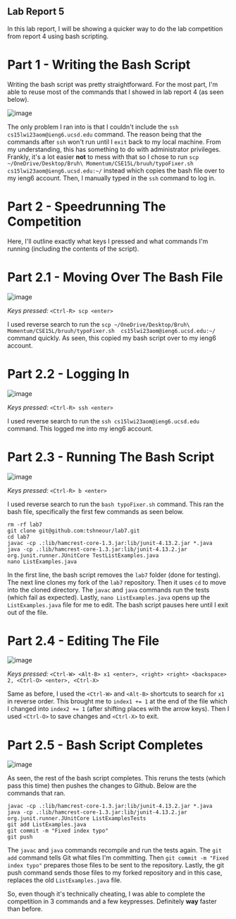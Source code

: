 ## Lab Report 5

In this lab report, I will be showing a quicker way to do the lab competition from report 4 using bash scripting.

# Part 1 - Writing the Bash Script

Writing the bash script was pretty straightforward. For the most part, I'm able to reuse most of the commands that I showed in lab report 4 (as seen below).

![image](https://user-images.githubusercontent.com/122496719/224612337-8d4f51fa-d9c1-4251-8b71-26290386d239.png)

The only problem I ran into is that I couldn't include the `ssh cs15lwi23aom@ieng6.ucsd.edu` command. The reason being that the commands after `ssh` won't run until 
I `exit` back to my local machine. From my understanding, this has something to do with administrator privileges. Frankly, it's a lot easier **not** to mess with 
that so I chose to run `scp ~/OneDrive/Desktop/Bruh\ Momentum/CSE15L/bruuh/typoFixer.sh  cs15lwi23aom@ieng6.ucsd.edu:~/` instead which copies the bash file over to 
my ieng6 account. Then, I manually typed in the `ssh` command to log in.

# Part 2 - Speedrunning The Competition

Here, I'll outline exactly what keys I pressed and what commands I'm running (including the contents of the script).

# Part 2.1 - Moving Over The Bash File

![image](https://user-images.githubusercontent.com/122496719/224612391-7b6f4616-4ecf-4ba8-b6b2-0653be25a8ee.png)

*Keys pressed:* `<Ctrl-R> scp <enter>`
  
I used reverse search to run the `scp ~/OneDrive/Desktop/Bruh\ Momentum/CSE15L/bruuh/typoFixer.sh  cs15lwi23aom@ieng6.ucsd.edu:~/` command quickly. As seen, this 
copied my bash script over to my ieng6 account. 
  
# Part 2.2 - Logging In

![image](https://user-images.githubusercontent.com/122496719/224612421-c570a152-187e-4481-8159-b9ddece9be9c.png)
  
*Keys pressed:* `<Ctrl-R> ssh <enter>`
  
I used reverse search to run the `ssh cs15lwi23aom@ieng6.ucsd.edu` command. This logged me into my ieng6 account.
  
# Part 2.3 - Running The Bash Script
  
![image](https://user-images.githubusercontent.com/122496719/224612675-b145a352-13a8-403e-9a5d-21daf6e723f7.png)

*Keys pressed:* `<Ctrl-R> b <enter>`
  
I used reverse search to run the `bash typoFixer.sh` command. This ran the bash file, specifically the first few commands as seen below.

```
rm -rf lab7
git clone git@github.com:tshneour/lab7.git
cd lab7
javac -cp .:lib/hamcrest-core-1.3.jar:lib/junit-4.13.2.jar *.java
java -cp .:lib/hamcrest-core-1.3.jar:lib/junit-4.13.2.jar org.junit.runner.JUnitCore TestListExamples.java
nano ListExamples.java
```

In the first line, the bash script removes the `lab7` folder (done for testing). The next line clones my fork of the `lab7` repository. Then it uses `cd` to move 
into the cloned directory. The `javac` and `java` commands run the tests (which fail as expected). Lastly, `nano ListExamples.java` opens up the `ListExamples.java` 
file for me to edit. The bash script pauses here until I exit out of the file.

# Part 2.4 - Editing The File

![image](https://user-images.githubusercontent.com/122496719/224611920-6aad2c47-1bd4-44d8-a52f-c8415c9e8178.png)

*Keys pressed:* `<Ctrl-W> <Alt-B> x1 <enter>, <right> <right> <backspace> 2, <Ctrl-O> <enter>, <Ctrl-X>`

Same as before, I used the `<Ctrl-W>` and `<Alt-B>` shortcuts to search for `x1` in reverse order. This brought me to `index1 += 1` at the end of the file which I 
changed into `index2 += 1` (after shifting places with the arrow keys). Then I used `<Ctrl-O>` to save changes and `<Ctrl-X>` to exit.

# Part 2.5 - Bash Script Completes

![image](https://user-images.githubusercontent.com/122496719/224613128-ac2b50b6-4fe2-4245-bdc7-5b39b5c15818.png)

As seen, the rest of the bash script completes. This reruns the tests (which pass this time) then pushes the changes to Github. Below are the commands that ran.

```
javac -cp .:lib/hamcrest-core-1.3.jar:lib/junit-4.13.2.jar *.java
java -cp .:lib/hamcrest-core-1.3.jar:lib/junit-4.13.2.jar org.junit.runner.JUnitCore ListExamplesTests
git add ListExamples.java
git commit -m "Fixed index typo"
git push
```

The `javac` and `java` commands recompile and run the tests again. The `git add` command tells Git what files I'm committing. Then `git commit -m "Fixed index
typo"` prepares those files to be sent to the repository. Lastly, the git push command sends those files to my forked repository and in this case, replaces
the old `ListExamples.java` file.

So, even though it's technically cheating, I was able to complete the competition in 3 commands and a few keypresses. Definitely **way** faster than before.
